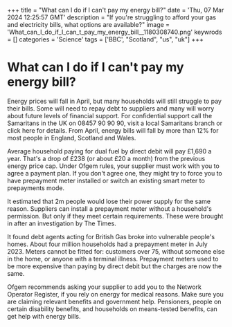 +++
title = "What can I do if I can't pay my energy bill?"
date = 'Thu, 07 Mar 2024 12:25:57 GMT'
description = "If you're struggling to afford your gas and electricity bills, what options are available?"
image = 'What_can_I_do_if_I_can_t_pay_my_energy_bill__1180308740.png'
keywrods =  []
categories = 'Science'
tags = ['BBC', "Scotland", "us", "uk"]
+++

# What can I do if I can't pay my energy bill?

Energy prices will fall in April, but many households will still struggle to pay their bills.
Some will need to repay debt to suppliers and many will worry about future levels of financial support.
For confidential support call the Samaritans in the UK on 08457 90 90 90, visit a local Samaritans branch or click here for details.
From April, energy bills will fall by more than 12% for most people in England, Scotland and Wales.

Average household paying for dual fuel by direct debit will pay £1,690 a year.
That<bb>'s a drop of £238 (or about £20 a month) from the previous energy price cap.
Under Ofgem rules, your supplier must work with you to agree a payment plan.
If you don<bb>'t agree one, they might try to force you to have prepayment meter installed or  switch an existing smart meter to prepayments mode.

It estimated that 2m people would lose their power supply for the same reason.
Suppliers can install a prepayment meter without a household<bb>'s permission.
But only if they meet certain requirements.
These were brought in after an investigation by The Times.

It found debt agents acting for British Gas broke into vulnerable people's homes.
About four million households had a prepayment meter in July 2023.
Meters cannot be fitted for: customers over 75, without someone else in the home, or anyone with a terminal illness.
Prepayment meters used to be more expensive than paying by direct debit but the charges are now the same.

Ofgem recommends asking your supplier to add you to the Network Operator Register, if you rely on energy for medical reasons.
Make sure you are claiming relevant benefits and government help.
Pensioners, people on certain disability benefits, and households on means-tested benefits, can get help with energy bills.


